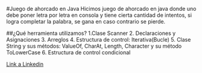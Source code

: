 #Juego de ahorcado en Java
Hicimos juego de ahorcado en java donde uno debe poner letra por letra en consola y tiene cierta cantidad de intentos, si logra completar la palabra, se gana en caso contrario se pierde.

##¿Qué herramienta utilizamos?
1.Clase Scanner
2. Declaraciones y Asignaciones 
3. Arreglos
4. Estructura de control: Iterativa(Bucle)
5. Clase String y sus métodos: ValueOf, CharAt, Length, Character y su método ToLowerCase
6. Estructura de control condicional

[Link a Linkedin](https://www.linkedin.com/public-profile/settings?trk=d_flagship3_profile_self_view_public_profile)